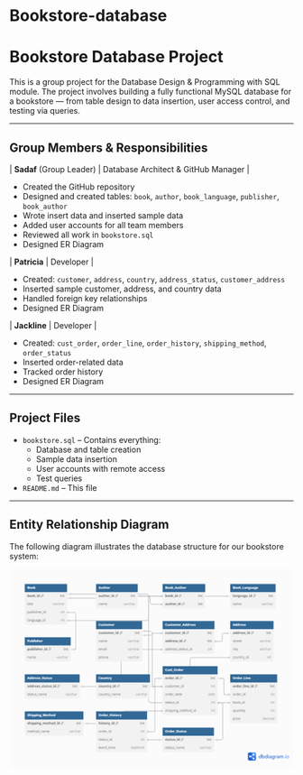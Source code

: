 # Bookstore-database

# Bookstore Database Project

This is a group project for the Database Design & Programming with SQL module. The project involves building a fully functional MySQL database for a bookstore — from table design to data insertion, user access control, and testing via queries.

---

## Group Members & Responsibilities

| **Sadaf** (Group Leader) | Database Architect & GitHub Manager | 

- Created the GitHub repository  
- Designed and created tables: `book`, `author`, `book_language`, `publisher`, `book_author`  
- Wrote insert data and inserted sample data
- Added user accounts for all team members  
- Reviewed all work in `bookstore.sql`
- Designed ER Diagram
  
| **Patricia**   | Developer |  
- Created: `customer`, `address`, `country`, `address_status`, `customer_address`  
- Inserted sample customer, address, and country data  
- Handled foreign key relationships
- Designed ER Diagram
  
| **Jackline**   | Developer |  
- Created: `cust_order`, `order_line`, `order_history`, `shipping_method`, `order_status`  
- Inserted order-related data  
- Tracked order history
- Designed ER Diagram

---

## Project Files

- `bookstore.sql` – Contains everything:  
  - Database and table creation  
  - Sample data insertion  
  - User accounts with remote access  
  - Test queries
- `README.md` – This file

---

## Entity Relationship Diagram

The following diagram illustrates the database structure for our bookstore system:

![ER Diagram](./bookstore.png)

